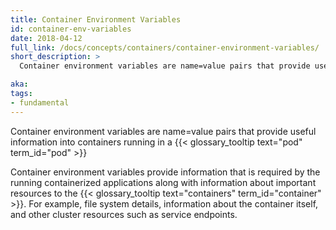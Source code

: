 ```yaml
---
title: Container Environment Variables
id: container-env-variables
date: 2018-04-12
full_link: /docs/concepts/containers/container-environment-variables/
short_description: >
  Container environment variables are name=value pairs that provide useful information into containers running in a Pod.

aka: 
tags:
- fundamental
---
```

 Container environment variables are name=value pairs that provide useful information into containers running in a {{< glossary_tooltip text="pod" term_id="pod" >}}

<!--more-->

Container environment variables provide information that is required by the running containerized applications along with information about important resources to the {{< glossary_tooltip text="containers" term_id="container" >}}. For example, file system details, information about the container itself, and other cluster resources such as service endpoints.
